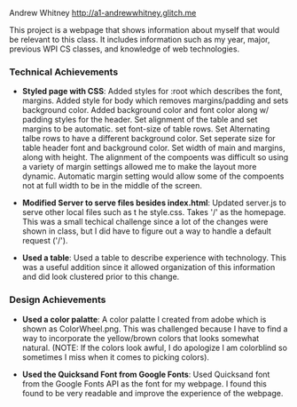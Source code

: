 Andrew Whitney
http://a1-andrewwhitney.glitch.me

This project is a webpage that shows information about myself that would be relevant to this class.
It includes information such as my year, major, previous WPI CS classes, and knowledge of web technologies.

### Technical Achievements
- **Styled page with CSS**: Added styles for :root which describes the font, margins.  Added style for body which removes margins/padding and sets background color.  Added background color and font color along w/ padding styles for the header.  Set alignment of the table and set margins to be automatic.  set font-size of table rows.  Set Alternating talbe rows to have a different background color.  Set seperate size for table header font and background color.  Set width of main and margins, along with height.  The alignment of the compoents was difficult so using a variety of margin settings allowed me to make the layout more dynamic.  Automatic margin setting would allow some of the compoents not at full width to be in the middle of the screen.

- **Modified Server to serve files besides index.html**: Updated server.js to serve other local files such as t he style.css.  Takes '/' as the homepage.  This was a small techical challenge since a lot of the changes were shown in class, but I did have to figure out a way to handle a default request ('/').

- **Used a table**: Used a table to describe experience with technology.  This was a useful addition since it allowed organization of this information and did look clustered prior to this change.

### Design Achievements
- **Used a color palatte**: A color palatte I created from adobe which is shown as ColorWheel.png.  This was challenged because I have to find a way to incorporate the yellow/brown colors that looks somewhat natural.  (NOTE:  If the colors look awful, I do apologize I am colorblind so sometimes I miss when it comes to picking colors).

- **Used the Quicksand Font from Google Fonts**: Used Quicksand font from the Google Fonts API as the font for my webpage.  I found this found to be very readable and improve the experience of the webpage.
